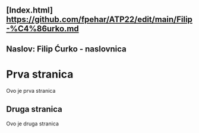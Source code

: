 [Index.html] https://github.com/fpehar/ATP22/edit/main/Filip-%C4%86urko.md
---
Naslov: Filip Ćurko - naslovnica
---

# Prva stranica
Ovo je prva stranica

## Druga stranica
Ovo je druga stranica


